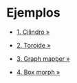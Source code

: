 # Ejemplos

- [1. Cilindro »](./01-cilindro)

- [2. Toroide »](./02-toroide)

- [3. Graph mapper »](./03-graph-mapper)

- [4. Box morph »](./04-box-morph)
